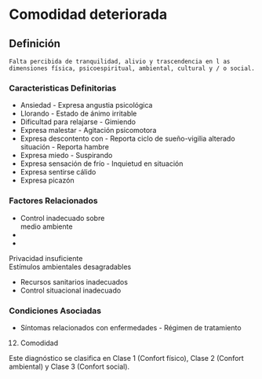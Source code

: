 # Comodidad deteriorada
## Definición
	Falta percibida de tranquilidad, alivio y trascendencia en l as dimensiones física, psicoespiritual, ambiental, cultural y / o social.

### Caracteristicas Definitorias
- Ansiedad  - Expresa angustia psicológica  
- Llorando  - Estado de ánimo irritable  
- Dificultad para relajarse  - Gimiendo  
- Expresa malestar  - Agitación psicomotora  
- Expresa descontento con  - Reporta ciclo de sueño-vigilia 
alterado  
 situación  - Reporta hambre  
- Expresa miedo  - Suspirando  
- Expresa sensación de frío  - Inquietud en situación  
- Expresa sentirse cálido   
- Expresa picazón

### Factores Relacionados
- Control inadecuado sobre   
medio ambiente    
-  
-   
Privacidad insuficiente   
Estímulos ambientales 
desagradables   
- Recursos sanitarios inadecuados   
- Control situacional inadecuado

### Condiciones Asociadas
- Síntomas relacionados con enfermedades  - Régimen de 
tratamiento  
 12. Comodidad
 
 
 
 
 
 
Este diagnóstico se clasifica en Clase 1 (Confort físico), Clase 2 (Confort ambiental) y Clase 3 (Confort 
social).

